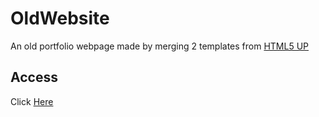 # OldWebsite
An old portfolio webpage made by merging 2 templates from [HTML5 UP](https://html5up.net/)

## Access
Click [Here](https://anitmangal.github.io/old-site)
